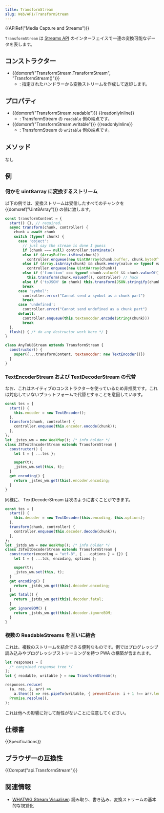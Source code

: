 ```yaml
---
title: TransformStream
slug: Web/API/TransformStream
---
```


{{APIRef("Media Capture and Streams")}}

`TransformStream` は [Streams API](/ja/docs/Web/API/Streams_API) のインターフェイスで一連の変換可能なデータを表します。

## コンストラクター

- {{domxref("TransformStream.TransformStream", "TransformStream()")}}
  - : 指定されたハンドラーから変換ストリームを作成して返却します。

## プロパティ

- {{domxref("TransformStream.readable")}} {{readonlyInline}}
  - : TransformStream の `readable` 側の端点です。
- {{domxref("TransformStream.writable")}} {{readonlyInline}}
  - : TransformStream の `writable` 側の端点です。

## メソッド

なし

## 例

### 何かを uint8array に変換するストリーム

以下の例では、変換ストリームは受信したすべてのチャンクを {{domxref("Uint8Array")}} の値に渡します。

```js
const transformContent = {
  start() {}, // required.
  async transform(chunk, controller) {
    chunk = await chunk
    switch (typeof chunk) {
      case 'object':
        // just say the stream is done I guess
        if (chunk === null) controller.terminate()
        else if (ArrayBuffer.isView(chunk))
          controller.enqueue(new Uint8Array(chunk.buffer, chunk.byteOffset, chunk.byteLength))
        else if (Array.isArray(chunk) && chunk.every(value => typeof value === 'number'))
          controller.enqueue(new Uint8Array(chunk))
        else if ('function' === typeof chunk.valueOf && chunk.valueOf() !== chunk)
          this.transform(chunk.valueOf(), controller) // hack
        else if ('toJSON' in chunk) this.transform(JSON.stringify(chunk), controller)
        break
      case 'symbol':
        controller.error("Cannot send a symbol as a chunk part")
        break
      case 'undefined':
        controller.error("Cannot send undefined as a chunk part")
      default:
        controller.enqueue(this.textencoder.encode(String(chunk)))
        break
  },
  flush() { /* do any destructor work here */ }
}

class AnyToU8Stream extends TransformStream {
  constructor() {
    super({...transformContent, textencoder: new TextEncoder()})
  }
}
```

### TextEncoderStream および TextDecoderStream の代替

なお、これはネイティブのコンストラクターを使っているため非推奨です。これは対応していないプラットフォームで代替とすることを意図しています。

```js
const tes = {
  start() {
    this.encoder = new TextEncoder();
  },
  transform(chunk, controller) {
    controller.enqueue(this.encoder.encode(chunk));
  },
};
let _jstes_wm = new WeakMap(); /* info holder */
class JSTextEncoderStream extends TransformStream {
  constructor() {
    let t = { ...tes };

    super(t);
    _jstes_wm.set(this, t);
  }
  get encoding() {
    return _jstes_wm.get(this).encoder.encoding;
  }
}
```

同様に、 TextDecoderStream は次のように書くことができます。

```js
const tes = {
  start() {
    this.decoder = new TextDecoder(this.encoding, this.options);
  },
  transform(chunk, controller) {
    controller.enqueue(this.decoder.decode(chunk));
  },
};
let _jstds_wm = new WeakMap(); /* info holder */
class JSTextDecoderStream extends TransformStream {
  constructor(encoding = "utf-8", { ...options } = {}) {
    let t = { ...tds, encoding, options };

    super(t);
    _jstes_wm.set(this, t);
  }
  get encoding() {
    return _jstds_wm.get(this).decoder.encoding;
  }
  get fatal() {
    return _jstds_wm.get(this).decoder.fatal;
  }
  get ignoreBOM() {
    return _jstds_wm.get(this).decoder.ignoreBOM;
  }
}
```

### 複数の ReadableStreams を互いに結合

これは、複数のストリームを結合できる便利なものです。例ではプログレッシブ読み込みやプログレッシブストリーミングを持つ PWA の構築が含まれます。

```js
let responses = [
  /* conjoined response tree */
];
let { readable, writable } = new TransformStream();

responses.reduce(
  (a, res, i, arr) =>
    a.then(() => res.pipeTo(writable, { preventClose: i + 1 !== arr.length })),
  Promise.resolve(),
);
```

これは他への影響に対して耐性がないことに注意してください。

## 仕様書

{{Specifications}}

## ブラウザーの互換性

{{Compat("api.TransformStream")}}

## 関連情報

- [WHATWG Stream Visualiser](https://whatwg-stream-visualizer.glitch.me/): 読み取り、書き込み、変換ストリームの基本的な視覚化
